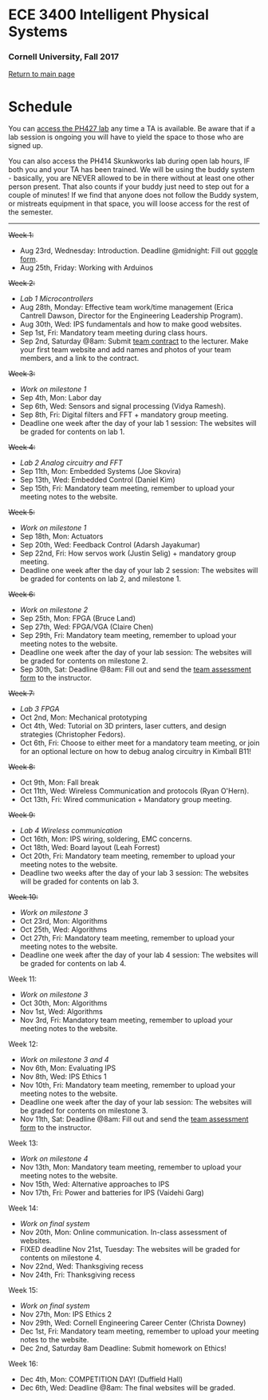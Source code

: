 # ECE 3400 Intelligent Physical Systems

### Cornell University, Fall 2017

[Return to main page](https://cei-lab.github.io/ece3400/)

# Schedule

You can [access the PH427 lab](https://calendar.google.com/calendar/embed?src=ece34002017%40gmail.com&ctz=America/New_York) any time a TA is available. Be aware that if a lab session is ongoing you will have to yield the space to those who are signed up. 

You can also access the PH414 Skunkworks lab during open lab hours, IF both you and your TA has been trained. We will be using the buddy system - basically, you are NEVER allowed to be in there without at least one other person present. That also counts if your buddy just need to step out for a couple of minutes! If we find that anyone does not follow the Buddy system, or mistreats equipment in that space, you will loose access for the rest of the semester. 

***

~~Week 1:~~
* Aug 23rd, Wednesday: Introduction. Deadline @midnight: Fill out [google form](https://goo.gl/forms/G54ZCPmXbgT65QS32).
* Aug 25th, Friday: Working with Arduinos

~~Week 2:~~
* *Lab 1 Microcontrollers*
* Aug 28th, Monday: Effective team work/time management (Erica Cantrell Dawson, Director for the Engineering Leadership Program). 
* Aug 30th, Wed: IPS fundamentals and how to make good websites. 
* Sep 1st, Fri: Mandatory team meeting during class hours. 
* Sep 2nd, Saturday @8am: Submit [team contract](./Teamwork/Team_Contract.md) to the lecturer. Make your first team website and add names and photos of your team members, and a link to the contract. 

~~Week 3:~~
* *Work on milestone 1*
* Sep 4th, Mon: Labor day
* Sep 6th, Wed: Sensors and signal processing (Vidya Ramesh).
* Sep 8th, Fri: Digital filters and FFT + mandatory group meeting. 
* Deadline one week after the day of your lab 1 session: The websites will be graded for contents on lab 1.

~~Week 4:~~
* *Lab 2 Analog circuitry and FFT*
* Sep 11th, Mon: Embedded Systems (Joe Skovira)
* Sep 13th, Wed: Embedded Control (Daniel Kim)
* Sep 15th, Fri: Mandatory team meeting, remember to upload your meeting notes to the website.

~~Week 5:~~
* *Work on milestone 1*
* Sep 18th, Mon: Actuators
* Sep 20th, Wed: Feedback Control (Adarsh Jayakumar)
* Sep 22nd, Fri: How servos work (Justin Selig) + mandatory group meeting. 
* Deadline one week after the day of your lab 2 session: The websites will be graded for contents on lab 2, and milestone 1.

~~Week 6:~~
* *Work on milestone 2*
* Sep 25th, Mon: FPGA (Bruce Land)
* Sep 27th, Wed: FPGA/VGA (Claire Chen)
* Sep 29th, Fri: Mandatory team meeting, remember to upload your meeting notes to the website.
* Deadline one week after the day of your lab session: The websites will be graded for contents on milestone 2.
* Sep 30th, Sat: Deadline @8am: Fill out and send the [team assessment form](./Teamwork/GroupProcess-QualitativePeerSelfEval.docx) to the instructor.

~~Week 7:~~
* *Lab 3 FPGA*
* Oct 2nd, Mon: Mechanical prototyping
* Oct 4th, Wed: Tutorial on 3D printers, laser cutters, and design strategies (Christopher Fedors).
* Oct 6th, Fri: Choose to either meet for a mandatory team meeting, or join for an optional lecture on how to debug analog circuitry in Kimball B11!

~~Week 8:~~
* Oct 9th, Mon: Fall break
* Oct 11th, Wed: Wireless Communication and protocols (Ryan O'Hern). 
* Oct 13th, Fri: Wired communication + Mandatory group meeting.

~~Week 9:~~
* *Lab 4 Wireless communication*
* Oct 16th, Mon: IPS wiring, soldering, EMC concerns.
* Oct 18th, Wed: Board layout (Leah Forrest)
* Oct 20th, Fri: Mandatory team meeting, remember to upload your meeting notes to the website.
* Deadline two weeks after the day of your lab 3 session: The websites will be graded for contents on lab 3.

~~Week 10:~~
* *Work on milestone 3*
* Oct 23rd, Mon: Algorithms
* Oct 25th, Wed: Algorithms
* Oct 27th, Fri: Mandatory team meeting, remember to upload your meeting notes to the website.
* Deadline one week after the day of your lab 4 session: The websites will be graded for contents on lab 4.

Week 11:
* *Work on milestone 3*
* Oct 30th, Mon: Algorithms
* Nov 1st, Wed: Algorithms
* Nov 3rd, Fri: Mandatory team meeting, remember to upload your meeting notes to the website.

Week 12:
* *Work on milestone 3 and 4*
* Nov 6th, Mon: Evaluating IPS
* Nov 8th, Wed: IPS Ethics 1
* Nov 10th, Fri: Mandatory team meeting, remember to upload your meeting notes to the website.
* Deadline one week after the day of your lab session: The websites will be graded for contents on milestone 3.
* Nov 11th, Sat: Deadline @8am: Fill out and send the [team assessment form](./Teamwork/GroupProcess-QualitativePeerSelfEval.docx) to the instructor.

Week 13:
* *Work on milestone 4*
* Nov 13th, Mon: Mandatory team meeting, remember to upload your meeting notes to the website.
* Nov 15th, Wed: Alternative approaches to IPS
* Nov 17th, Fri: Power and batteries for IPS (Vaidehi Garg)

Week 14:
* *Work on final system*
* Nov 20th, Mon: Online communication. In-class assessment of websites. 
* FIXED deadline Nov 21st, Tuesday: The websites will be graded for contents on milestone 4.
* Nov 22nd, Wed: Thanksgiving recess
* Nov 24th, Fri: Thanksgiving recess

Week 15:
* *Work on final system*
* Nov 27th, Mon: IPS Ethics 2
* Nov 29th, Wed: Cornell Engineering Career Center (Christa Downey)
* Dec 1st, Fri: Mandatory team meeting, remember to upload your meeting notes to the website.
* Dec 2nd, Saturday 8am Deadline: Submit homework on Ethics!

Week 16:
- Dec 4th, Mon: COMPETITION DAY! (Duffield Hall)
- Dec 6th, Wed: Deadline @8am: The final websites will be graded.

